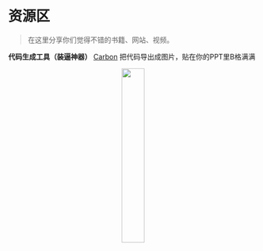 # 资源区
> 在这里分享你们觉得不错的书籍、网站、视频。

**代码生成工具（装逼神器）**
[Carbon](https://carbon.now.sh/?bg=rgba(171%2C%20184%2C%20195%2C%201)&t=seti&wt=none&l=auto&ds=true&dsyoff=20px&dsblur=68px&wc=true&wa=true&pv=48px&ph=32px&ln=false&fm=Hack&fs=14px&lh=133%25&si=false&es=2x&wm=false)
把代码导出成图片，贴在你的PPT里B格满满
<div align = center> <img src = 'https://github.com/Peter-Huang0623/LeetCodeRepo/tree/master/Peter_Huang/Pics/code.png' width='30%' height='30%'> </div>